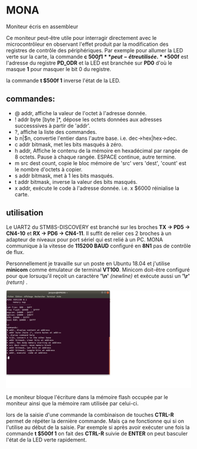 MONA
====
Moniteur écris en assembleur

Ce moniteur peut-être utile pour interragir directement avec le microcontrôleur en observant l'effet produit par la modification des registres de 
contrôle des périphériques. Par exemple pour allumer la LED verte sur la carte, la commande **c $500f 1** peut-être utilisée. **$500f** est l'adresse du registre
**PD_ODR**  et la LED est branchée sur **PD0** d'où le masque **1** pour masquer le bit 0 du registre. 

la commande **t $500f 1** inverse l'état de la LED.
  
commandes:
----------
* @ addr, affiche la valeur de l'octet à l'adresse donnée.
* ! addr byte [byte ]*, dépose les octets données aux adresses successsives à partir de 'addr'.
* ?, affiche la liste des commandes.
* b n|$n, convertie l'entier dans l'autre base. i.e. dec->hex|hex->dec.
* c addr bitmask, met les bits masqués à zéro.
* h addr, Affiche le contenu de la mémoire en hexadécimal par rangée de 8 octets. Pause à chaque rangée. ESPACE continue, autre termine.
* m src dest count, copie le bloc mémoire de 'src' vers 'dest', 'count' est le nombre d'octets à copier.
* s addr bitmask, met à 1 les bits masqués.
* t addr bitmask, inverse la valeur des bits masqués.
* x addr, exécute le code à l'adresse donnée. i.e. x $6000 réinialise la carte. 

 utilisation
 -----------
 
  Le UART2 du STM8S-DISCOVERY est branché sur les broches **TX -> PD5 -> CN4-10** et **RX -> PD6 -> CN4-11**. Il suffit de relier ces 2 broches à un 
  adapteur de niveaux pour port sériel qui est relié à un PC. MONA communique à la vitesse de **115200 BAUD** configuré en **8N1** pas de contrôle de flux.
  
  Personnellement je travaille sur un poste en Ubuntu 18.04 et j'utilise **minicom** comme émulateur de terminal **VT100**. Minicom doit-être configuré 
  pour que lorsuqu'il reçoit un caractère **'\n'** *(newline)* et exécute aussi un **'\r'** *(return)* . 
  
  ![capture écran MONA](capture_ecran_mona.png)
  
  Le moniteur bloque l'écriture dans la mémoire flash occupée par le moniteur ainsi que la mémoire ram utilisée par celui-ci.
  
  lors de la saisie d'une commande la combinaison de touches **CTRL-R** permet de répéter la dernière commande. Mais ça ne fonctionne qui si on
  l'utilise au début de la saisie. Par exemple si après avoir exécuter une fois la commande **t $500f 1** on fait des **CTRL-R** suivie de **ENTER**
  on peut basculer l'état de la LED verte rapidement.
  
  

